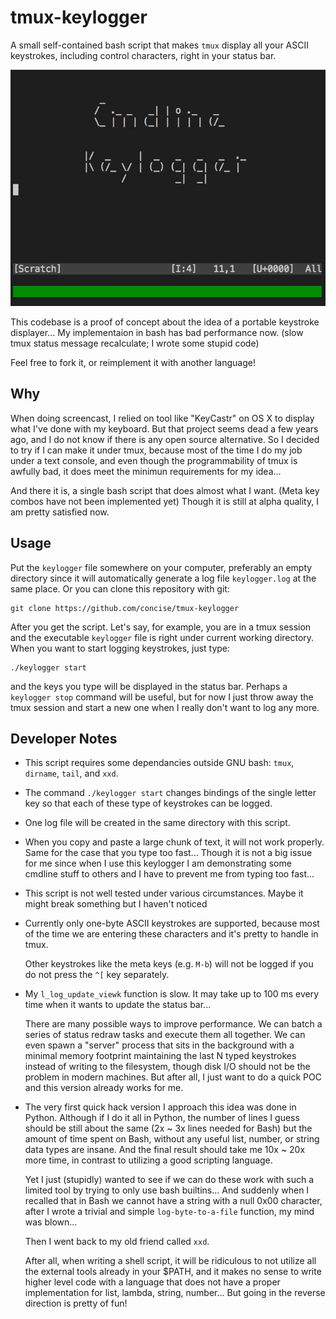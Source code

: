 # tmux-keylogger

A small self-contained bash script that makes `tmux` display all your ASCII
keystrokes, including control characters, right in your status bar.

![tmux-keylogger demo](https://raw.githubusercontent.com/concise/tmux-keylogger/master/demo.gif)

This codebase is a proof of concept about the idea of a portable keystroke
displayer...  My implementaion in bash has bad performance now.  (slow tmux
status message recalculate; I wrote some stupid code)

Feel free to fork it, or reimplement it with another language!


## Why

When doing screencast, I relied on tool like "KeyCastr" on OS X to display what
I've done with my keyboard.  But that project seems dead a few years ago, and I
do not know if there is any open source alternative.  So I decided to try if I
can make it under tmux, because most of the time I do my job under a text
console, and even though the programmability of tmux is awfully bad, it does
meet the minimun requirements for my idea...

And there it is, a single bash script that does almost what I want.  (Meta key
combos have not been implemented yet)  Though it is still at alpha quality, I
am pretty satisfied now.


## Usage

Put the `keylogger` file somewhere on your computer, preferably an empty
directory since it will automatically generate a log file `keylogger.log` at
the same place.  Or you can clone this repository with git:

    git clone https://github.com/concise/tmux-keylogger

After you get the script. Let's say, for example, you are in a tmux session and
the executable `keylogger` file is right under current working directory.  When
you want to start logging keystrokes, just type:

    ./keylogger start

and the keys you type will be displayed in the status bar.  Perhaps a
`keylogger stop` command will be useful, but for now I just throw away the tmux
session and start a new one when I really don't want to log any more.


## Developer Notes

- This script requires some dependancies outside GNU bash: `tmux`, `dirname`,
  `tail`, and `xxd`.

- The command `./keylogger start` changes bindings of the single letter
  key so that each of these type of keystrokes can be logged.

- One log file will be created in the same directory with this script.

- When you copy and paste a large chunk of text, it will not work properly.
  Same for the case that you type too fast...  Though it is not a big issue for
  me since when I use this keylogger I am demonstrating some cmdline stuff to
  others and I have to prevent me from typing too fast...

- This script is not well tested under various circumstances.
  Maybe it might break something but I haven't noticed

- Currently only one-byte ASCII keystrokes are
  supported, because most of the time we are entering
  these characters and it's pretty to handle in tmux.

  Other keystrokes like the meta keys (e.g. `M-b`) will not
  be logged if you do not press the `^[` key separately.

- My `l_log_update_viewk` function is slow.  It may take up to 100 ms every
  time when it wants to update the status bar...

  There are many possible ways to improve performance.  We can batch a
  series of status redraw tasks and execute them all together.  We can
  even spawn a "server" process that sits in the background with a
  minimal memory footprint maintaining the last N typed keystrokes
  instead of writing to the filesystem, though disk I/O should not be the
  problem in modern machines.  But after all, I just want to do a quick
  POC and this version already works for me.

- The very first quick hack version I approach this idea was done in
  Python.  Although if I do it all in Python, the number of lines I guess
  should be still about the same (2x ~ 3x lines needed for Bash) but the
  amount of time spent on Bash, without any useful list, number, or
  string data types are insane.  And the final result should take me 10x
  ~ 20x more time, in contrast to utilizing a good scripting language.

  Yet I just (stupidly) wanted to see if we can do these work with such a
  limited tool by trying to only use bash builtins...  And suddenly when
  I recalled that in Bash we cannot have a string with a null 0x00
  character, after I wrote a trivial and simple `log-byte-to-a-file`
  function, my mind was blown...

  Then I went back to my old friend called `xxd`.

  After all, when writing a shell script, it will be ridiculous to not
  utilize all the external tools already in your $PATH, and it makes no
  sense to write higher level code with a language that does not have a
  proper implementation for list, lambda, string, number...  But going in
  the reverse direction is pretty of fun!
